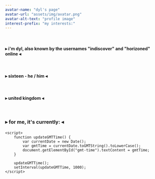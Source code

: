 ```yaml
---
avatar-name: "dyl's page"
avatar-url: "assets/img/avatar.png"
avatar-alt-text: "profile image"
interest-prefix: "my interests:"
---
```

<p>⠀</p>

<h4>▸ i'm dyl, also known by the usernames "indiscover" and "horizoned" online ◂</h4>

<p>⠀</p>

<h4>▸ sixteen - he / him ◂</h4>

<p>⠀</p>

<h4>▸ united kingdom ◂</h4>

<p>⠀</p>

<html lang="en">
<head>
    <meta charset="UTF-8">
    <meta name="viewport" content="width=device-width, initial-scale=1.0">
</head>
<body>
    <h3>▸ for me, it's currently: ◂</h3>
    <h4 id="gmt-time"></h4>

    <script>
        function updateGMTTime() {
            var currentDate = new Date();
            var gmtTime = currentDate.toGMTString().toLowerCase();
            document.getElementById("gmt-time").textContent = gmtTime;
        }

        updateGMTTime();
        setInterval(updateGMTTime, 1000);
    </script>
</body>
</html>

<p>⠀</p>





